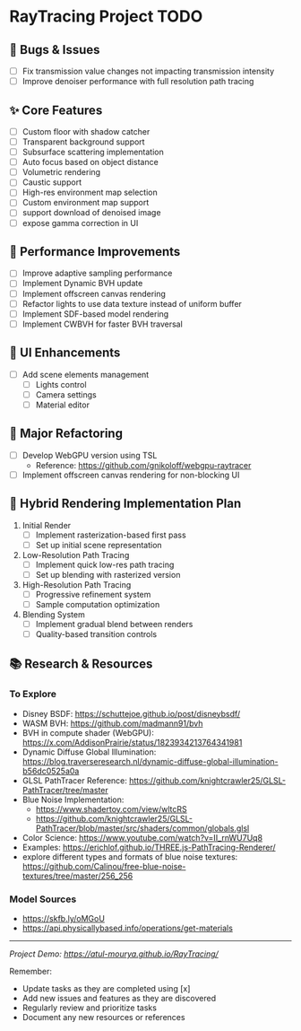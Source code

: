 RayTracing Project TODO
=======================

🐛 Bugs & Issues
----------------

-   [ ]  Fix transmission value changes not impacting transmission intensity
-   [ ]  Improve denoiser performance with full resolution path tracing

✨ Core Features
---------------

-   [ ]  Custom floor with shadow catcher
-   [ ]  Transparent background support
-   [ ]  Subsurface scattering implementation
-   [ ]  Auto focus based on object distance
-   [ ]  Volumetric rendering
-   [ ]  Caustic support
-   [ ]  High-res environment map selection
-   [ ]  Custom environment map support
-   [ ]  support download of denoised image
-   [ ]  expose gamma correction in UI

🔧 Performance Improvements
---------------------------

-   [ ]  Improve adaptive sampling performance
-   [ ]  Implement Dynamic BVH update
-   [ ]  Implement offscreen canvas rendering
-   [ ]  Refactor lights to use data texture instead of uniform buffer
-   [ ]  Implement SDF-based model rendering
-   [ ]  Implement CWBVH for faster BVH traversal

🎨 UI Enhancements
------------------

-   [ ]  Add scene elements management
    -   [ ]  Lights control
    -   [ ]  Camera settings
    -   [ ]  Material editor

🔄 Major Refactoring
--------------------

-   [ ]  Develop WebGPU version using TSL
    -   Reference: <https://github.com/gnikoloff/webgpu-raytracer>
-   [ ]  Implement offscreen canvas rendering for non-blocking UI

🚀 Hybrid Rendering Implementation Plan
---------------------------------------

1.  Initial Render
    -   [ ]  Implement rasterization-based first pass
    -   [ ]  Set up initial scene representation
2.  Low-Resolution Path Tracing
    -   [ ]  Implement quick low-res path tracing
    -   [ ]  Set up blending with rasterized version
3.  High-Resolution Path Tracing
    -   [ ]  Progressive refinement system
    -   [ ]  Sample computation optimization
4.  Blending System
    -   [ ]  Implement gradual blend between renders
    -   [ ]  Quality-based transition controls

📚 Research & Resources
-----------------------

### To Explore

-   Disney BSDF: <https://schuttejoe.github.io/post/disneybsdf/>
-   WASM BVH: <https://github.com/madmann91/bvh>
-   BVH in compute shader (WebGPU): <https://x.com/AddisonPrairie/status/1823934213764341981>
-   Dynamic Diffuse Global Illumination: <https://blog.traverseresearch.nl/dynamic-diffuse-global-illumination-b56dc0525a0a>
-   GLSL PathTracer Reference: <https://github.com/knightcrawler25/GLSL-PathTracer/tree/master>
-   Blue Noise Implementation:
    -   <https://www.shadertoy.com/view/wltcRS>
    -   <https://github.com/knightcrawler25/GLSL-PathTracer/blob/master/src/shaders/common/globals.glsl>
-   Color Science: <https://www.youtube.com/watch?v=II_rnWU7Uq8>
-   Examples: https://erichlof.github.io/THREE.js-PathTracing-Renderer/
-   explore different types and formats of blue noise textures: https://github.com/Calinou/free-blue-noise-textures/tree/master/256_256

### Model Sources

-   <https://skfb.ly/oMGoU>
-   <https://api.physicallybased.info/operations/get-materials>

* * * * *

*Project Demo: <https://atul-mourya.github.io/RayTracing/>*

Remember:

-   Update tasks as they are completed using [x]
-   Add new issues and features as they are discovered
-   Regularly review and prioritize tasks
-   Document any new resources or references